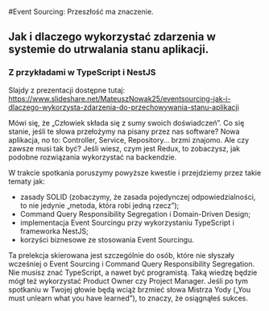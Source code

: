 #Event Sourcing: Przeszłość ma znaczenie. 
## Jak i dlaczego wykorzystać zdarzenia w systemie do utrwalania stanu aplikacji.
### Z przykładami w TypeScript i NestJS

Slajdy z prezentacji dostępne tutaj: https://www.slideshare.net/MateuszNowak25/eventsourcing-jak-i-dlaczego-wykorzysta-zdarzenia-do-przechowywania-stanu-aplikacji


Mówi się, że „Człowiek składa się z sumy swoich doświadczeń”. Co się stanie, jeśli te słowa przełożymy na pisany przez nas software? Nowa aplikacja, no to: Controller, Service, Repository… brzmi znajomo. Ale czy zawsze musi tak być? Jeśli wiesz, czym jest Redux, to zobaczysz, jak podobne rozwiązania wykorzystać na backendzie.

W trakcie spotkania poruszymy powyższe kwestie i przejdziemy przez takie tematy jak: 
- zasady SOLID (zobaczymy, że zasada pojedynczej odpowiedzialności, to nie jedynie „metoda, która robi jedną rzecz”);
- Command Query Responsibility Segregation i Domain-Driven Design; 
- implementacja Event Sourcingu przy wykorzystaniu TypeScript i frameworka NestJS;
- korzyści biznesowe ze stosowania Event Sourcingu.


Ta prelekcja skierowana jest szczególnie do osób, które nie słyszały wcześniej o Event Sourcing i Command Query Responsibility Segregation. Nie musisz znać TypeScript, a nawet być programistą. Taką wiedzę będzie mógł też wykorzystać Product Owner czy Project Manager.
Jeśli po tym spotkaniu w Twojej głowie będą wciąż brzmieć słowa Mistrza Yody („You must unlearn what you have learned”), to znaczy, że osiągnąłeś sukces.
